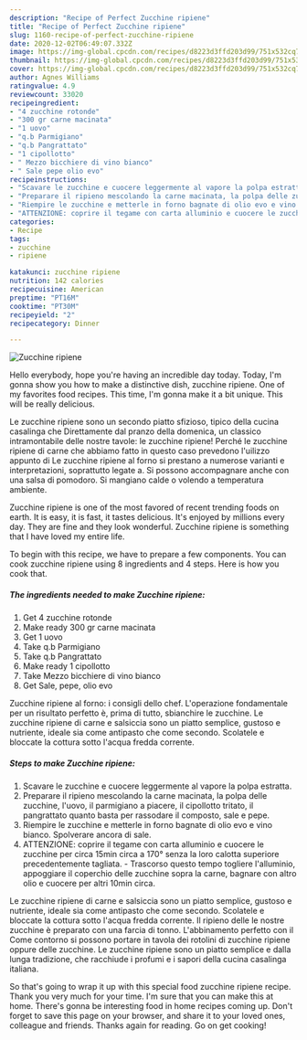 ```yaml
---
description: "Recipe of Perfect Zucchine ripiene"
title: "Recipe of Perfect Zucchine ripiene"
slug: 1160-recipe-of-perfect-zucchine-ripiene
date: 2020-12-02T06:49:07.332Z
image: https://img-global.cpcdn.com/recipes/d8223d3ffd203d99/751x532cq70/zucchine-ripiene-recipe-main-photo.jpg
thumbnail: https://img-global.cpcdn.com/recipes/d8223d3ffd203d99/751x532cq70/zucchine-ripiene-recipe-main-photo.jpg
cover: https://img-global.cpcdn.com/recipes/d8223d3ffd203d99/751x532cq70/zucchine-ripiene-recipe-main-photo.jpg
author: Agnes Williams
ratingvalue: 4.9
reviewcount: 33020
recipeingredient:
- "4 zucchine rotonde"
- "300 gr carne macinata"
- "1 uovo"
- "q.b Parmigiano"
- "q.b Pangrattato"
- "1 cipollotto"
- " Mezzo bicchiere di vino bianco"
- " Sale pepe olio evo"
recipeinstructions:
- "Scavare le zucchine e cuocere leggermente al vapore la polpa estratta."
- "Preparare il ripieno mescolando la carne macinata, la polpa delle zucchine, l&#39;uovo, il parmigiano a piacere, il cipollotto tritato, il pangrattato quanto basta per rassodare il composto, sale e pepe."
- "Riempire le zucchine e metterle in forno bagnate di olio evo e vino bianco. Spolverare ancora di sale."
- "ATTENZIONE: coprire il tegame con carta alluminio e cuocere le zucchine per circa 15min circa a 170° senza la loro calotta superiore precedentemente tagliata. Trascorso questo tempo togliere l&#39;alluminio, appoggiare il coperchio delle zucchine sopra la carne, bagnare con altro olio e cuocere per altri 10min circa."
categories:
- Recipe
tags:
- zucchine
- ripiene

katakunci: zucchine ripiene 
nutrition: 142 calories
recipecuisine: American
preptime: "PT16M"
cooktime: "PT30M"
recipeyield: "2"
recipecategory: Dinner

---
```



![Zucchine ripiene](https://img-global.cpcdn.com/recipes/d8223d3ffd203d99/751x532cq70/zucchine-ripiene-recipe-main-photo.jpg)

Hello everybody, hope you're having an incredible day today. Today, I'm gonna show you how to make a distinctive dish, zucchine ripiene. One of my favorites food recipes. This time, I'm gonna make it a bit unique. This will be really delicious.

Le zucchine ripiene sono un secondo piatto sfizioso, tipico della cucina casalinga che Direttamente dal pranzo della domenica, un classico intramontabile delle nostre tavole: le zucchine ripiene! Perché le zucchine ripiene di carne che abbiamo fatto in questo caso prevedono l&#39;uilizzo appunto di Le zucchine ripiene al forno si prestano a numerose varianti e interpretazioni, soprattutto legate a. Si possono accompagnare anche con una salsa di pomodoro. Si mangiano calde o volendo a temperatura ambiente.

Zucchine ripiene is one of the most favored of recent trending foods on earth. It is easy, it is fast, it tastes delicious. It's enjoyed by millions every day. They are fine and they look wonderful. Zucchine ripiene is something that I have loved my entire life.


To begin with this recipe, we have to prepare a few components. You can cook zucchine ripiene using 8 ingredients and 4 steps. Here is how you cook that.

<!--inarticleads1-->

##### The ingredients needed to make Zucchine ripiene:

1. Get 4 zucchine rotonde
1. Make ready 300 gr carne macinata
1. Get 1 uovo
1. Take q.b Parmigiano
1. Take q.b Pangrattato
1. Make ready 1 cipollotto
1. Take  Mezzo bicchiere di vino bianco
1. Get  Sale, pepe, olio evo


Zucchine ripiene al forno: i consigli dello chef. L&#39;operazione fondamentale per un risultato perfetto è, prima di tutto, sbianchire le zucchine. Le zucchine ripiene di carne e salsiccia sono un piatto semplice, gustoso e nutriente, ideale sia come antipasto che come secondo. Scolatele e bloccate la cottura sotto l&#39;acqua fredda corrente. 

<!--inarticleads2-->

##### Steps to make Zucchine ripiene:

1. Scavare le zucchine e cuocere leggermente al vapore la polpa estratta.
1. Preparare il ripieno mescolando la carne macinata, la polpa delle zucchine, l&#39;uovo, il parmigiano a piacere, il cipollotto tritato, il pangrattato quanto basta per rassodare il composto, sale e pepe.
1. Riempire le zucchine e metterle in forno bagnate di olio evo e vino bianco. Spolverare ancora di sale.
1. ATTENZIONE: coprire il tegame con carta alluminio e cuocere le zucchine per circa 15min circa a 170° senza la loro calotta superiore precedentemente tagliata. - Trascorso questo tempo togliere l&#39;alluminio, appoggiare il coperchio delle zucchine sopra la carne, bagnare con altro olio e cuocere per altri 10min circa.


Le zucchine ripiene di carne e salsiccia sono un piatto semplice, gustoso e nutriente, ideale sia come antipasto che come secondo. Scolatele e bloccate la cottura sotto l&#39;acqua fredda corrente. Il ripieno delle le nostre zucchine è preparato con una farcia di tonno. L&#39;abbinamento perfetto con il Come contorno si possono portare in tavola dei rotolini di zucchine ripiene oppure delle zucchine. Le zucchine ripiene sono un piatto semplice e dalla lunga tradizione, che racchiude i profumi e i sapori della cucina casalinga italiana. 

So that's going to wrap it up with this special food zucchine ripiene recipe. Thank you very much for your time. I'm sure that you can make this at home. There's gonna be interesting food in home recipes coming up. Don't forget to save this page on your browser, and share it to your loved ones, colleague and friends. Thanks again for reading. Go on get cooking!
